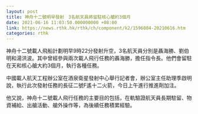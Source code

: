 ```yaml
---
layout: post
title: 神舟十二號明早發射　3名航天員將留駐核心艙約3個月
date: 2021-06-16 11:03:50.000000000 +08:00
link: https://news.rthk.hk/rthk/ch/component/k2/1596084-20210616.htm
categories: rthk
---
```


神舟十二號載人飛船計劃明早9時22分發射升空，3名航天員分別是聶海勝、劉伯明和湯洪波。其中曾經參與兩次載人飛行任務的聶海勝，擔任指令長。他們會留駐在天和核心艙大約3個月，執行各種任務。

中國載人航天工程辦公室在酒泉衛星發射中心舉行記者會，辦公室主任助理季啟明說，執行此次發射任務的長征二號F遙十二火箭，今日上午進行推進劑加注。

他又說，神舟十二號載人飛行任務的主要目的包括，在軌驗證航天員長期駐留、物資補給、出艙活動、艙外操作等，為後續任務積累經驗。
